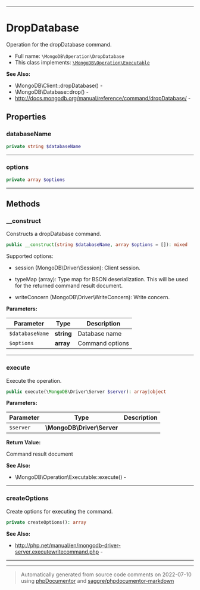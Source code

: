 ***

# DropDatabase

Operation for the dropDatabase command.



* Full name: `\MongoDB\Operation\DropDatabase`
* This class implements:
[`\MongoDB\Operation\Executable`](./Executable.md)

**See Also:**

* \MongoDB\Client::dropDatabase() - 
* \MongoDB\Database::drop() - 
* http://docs.mongodb.org/manual/reference/command/dropDatabase/ - 



## Properties


### databaseName



```php
private string $databaseName
```






***

### options



```php
private array $options
```






***

## Methods


### __construct

Constructs a dropDatabase command.

```php
public __construct(string $databaseName, array $options = []): mixed
```

Supported options:

* session (MongoDB\Driver\Session): Client session.

* typeMap (array): Type map for BSON deserialization. This will be used
  for the returned command result document.

* writeConcern (MongoDB\Driver\WriteConcern): Write concern.






**Parameters:**

| Parameter | Type | Description |
|-----------|------|-------------|
| `$databaseName` | **string** | Database name |
| `$options` | **array** | Command options |




***

### execute

Execute the operation.

```php
public execute(\MongoDB\Driver\Server $server): array|object
```








**Parameters:**

| Parameter | Type | Description |
|-----------|------|-------------|
| `$server` | **\MongoDB\Driver\Server** |  |


**Return Value:**

Command result document


**See Also:**

* \MongoDB\Operation\Executable::execute() - 

***

### createOptions

Create options for executing the command.

```php
private createOptions(): array
```










**See Also:**

* http://php.net/manual/en/mongodb-driver-server.executewritecommand.php - 

***


***
> Automatically generated from source code comments on 2022-07-10 using [phpDocumentor](http://www.phpdoc.org/) and [saggre/phpdocumentor-markdown](https://github.com/Saggre/phpDocumentor-markdown)

